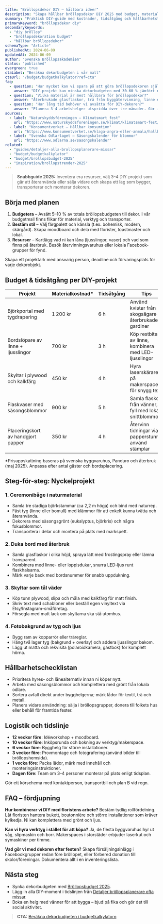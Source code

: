 ```yaml
---
title: "Bröllopsdekor DIY – hållbara idéer"
description: "Skapa hållbar bröllopsdekor DIY 2025 med budget, materiallista och steg-för-steg för båge, bord och skyltar."
summary: "Praktisk DIY-guide med kostnader, tidsåtgång och hållbarhetstips för att bygga bröllopsbåge, bordslöpare, skyltar och personliga detaljer."
primaryKeyword: "bröllopsdekor diy"
secondaryKeywords:
  - "diy bröllop"
  - "bröllopsdekoration budget"
  - "hållbar bröllopsdekor"
schemaType: "Article"
publishedAt: 2024-06-09
updatedAt: 2024-06-09
author: "Svenska Bröllopsakademien"
status: "published"
evergreen: true
ctaLabel: "Beräkna dekorbudgeten i vår mall"
ctaUrl: "/budget/budgetkalkylator?ref=cta"
faq:
  - question: "Hur mycket kan vi spara på att göra bröllopsdekoren själva?"
    answer: "DIY-projekt kan minska dekorbudgeten med 30–60 % jämfört med fullserviceleverantör. En komplett ceremoni- och festdekor går ofta att lösa för 4 000–7 000 kr om ni återbrukar material."
  - question: "Vilka material är mest hållbara för bröllopsdekor?"
    answer: "Återbrukade glasflaskor, trä från byggåtervinning, linne eller bomullstextilier och säsongsblommor från lokala odlare är klimatkloka val. Undvik engångsplast och välj LED-ljus för låg energiförbrukning."
  - question: "Hur lång tid behöver vi avsätta för DIY-dekoren?"
    answer: "Planera 3–4 arbetshelger utspridda över tre månader. Gör inköp i vecka 1–2, bygg större installationer fyra veckor före bröllopet och förvara allt packat och etiketterat."
sources:
  - label: "Naturskyddsföreningen – Klimatsmart fest"
    url: "https://www.naturskyddsforeningen.se/klimat/klimatsmart-fest/"
  - label: "Konsumentverket – Hållbar konsumtion"
    url: "https://www.konsumentverket.se/klaga-angra-eller-anmala/hallbar-konsumtion/"
  - label: "Svenska Odlarlaget – Säsongskalender för blommor"
    url: "https://www.odlarna.se/sasongskalender"
related:
  - "guides/detaljer-alla-brollopsplanerare-missar"
  - "budget/budgetkalkylator"
  - "budget/brollopsbudget-2025"
  - "inspiration/brollopstrender-2025"
---
```


> **Snabbguide 2025:** Inventera era resurser, välj 3–4 DIY-projekt som går att återanvända eller sälja vidare och skapa ett lag som bygger, transporterar och monterar dekoren.

## Börja med planen

1. **Budgetera** – Avsätt 5–10 % av totala bröllopsbudgeten till dekor. I vår budgetmall finns flikar för material, verktyg och transporter.
2. **Bestäm stil** – Välj färgpalett och känsla (t.ex. bohemisk, modern, skärgård). Skapa moodboard och dela med florister, toastmaster och lokal.
3. **Resurser** – Kartlägg vad ni kan låna (ljusslingor, vaser) och vad som finns på återbruk. Besök återvinningsvaruhus eller lokala Facebook-grupper för fynd.

Skapa ett projektark med ansvarig person, deadline och förvaringsplats för varje dekorobjekt.

## Budget & tidsåtgång per DIY-projekt

| Projekt                           | Materialkostnad* | Tidsåtgång | Tips |
| --------------------------------- | ---------------- | ---------- | ---- |
| Björkportal med tygdrapering      | 1 200 kr         | 6 h        | Använd kvistar från skogsägare + återbrukade gardiner |
| Bordslöpare av linne + ljusslingor| 700 kr           | 3 h        | Köp restbitar av linne, kombinera med LED-ljusslingor |
| Skyltar i plywood och kalkfärg    | 450 kr           | 4 h        | Hyra laserskärare på makerspace för snygg text |
| Flaskvaser med säsongsblommor     | 900 kr           | 5 h        | Samla flaskor från vänner, fyll med lokala snittblommor |
| Placeringskort av handgjort papper| 350 kr           | 4 h        | Återvinn tidningar via papperstunna, använd stämplar |

\*Prisuppskattning baseras på svenska byggvaruhus, Panduro och återbruk (maj 2025). Anpassa efter antal gäster och bordsplacering.

## Steg-för-steg: Nyckelprojekt

### 1. Ceremonibåge i naturmaterial

- Samla tre stadiga björkstammar (ca 2,2 m höga) och bind med naturrep.
- Fäst tyg (linne eller bomull) med klämmor för att enkelt kunna tvätta och återanvända.
- Dekorera med säsongsgrönt (eukalyptus, björkris) och några fokusblommor.
- Transportera i delar och montera på plats med markspett.

### 2. Duka bord med återbruk

- Samla glasflaskor i olika höjd, spraya lätt med frostingspray eller lämna transparent.
- Kombinera med linne- eller loppisdukar, snurra LED-ljus runt flaskhalsarna.
- Märk varje back med bordsnummer för snabb uppdukning.

### 3. Skyltar som tål väder

- Köp tunn plywood, slipa och måla med kalkfärg för matt finish.
- Skriv text med schabloner eller beställ egen vinyltext via Etsy/Instagram-småföretag.
- Försegla med matt lack om skyltarna ska stå utomhus.

### 4. Fotobakgrund av tyg och ljus

- Bygg ram av kopparrör eller träreglar.
- Häng två lager tyg (bakgrund + overlay) och addera ljusslingor bakom.
- Lägg ut matta och rekvisita (polaroidkamera, gästbok) för komplett hörna.

## Hållbarhetschecklistan

- Prioritera hyres- och lånealternativ innan ni köper nytt.
- Arbeta med säsongsblommor och komplettera med grönt från lokala odlare.
- Sortera avfall direkt under bygghelgerna; märk lådor för textil, trä och metall.
- Planera vidare användning: sälja i bröllopsgrupper, donera till folkets hus eller behåll för framtida fester.

## Logistik och tidslinje

- **12 veckor före**: Idéworkshop + moodboard.
- **10 veckor före**: Inköpsrunda och bokning av verktyg/makerspace.
- **6 veckor före**: Bygghelg för större installationer.
- **3 veckor före**: Provmontage och fotografering (använd bilder till bröllopshemsida).
- **1 vecka före**: Packa lådor, märk med innehåll och monteringsinstruktioner.
- **Dagen före**: Team om 3–4 personer monterar på plats enligt tidsplan.

Gör ett körschema med kontaktperson, transportbil och plan B vid regn.

## FAQ – fördjupning

**Hur kombinerar vi DIY med floristens arbete?**
Bestäm tydlig rollfördelning. Låt floristen hantera bukett, boutonnière och större installationer som kräver kylkedja. Ni kan komplettera med grönt och ljus.

**Kan vi hyra verktyg i stället för att köpa?**
Ja, de flesta byggvaruhus hyr ut såg, slipmaskin och borr. Makerspaces i storstäder erbjuder laserkut och symaskiner per timme.

**Vad gör vi med dekoren efter festen?**
Skapa försäljningsinlägg i Facebookgrupper redan före bröllopet, eller förbered donation till skolor/föreningar. Dokumentera allt i en inventeringslista.

## Nästa steg

- Synka dekorbudgeten med [Bröllopsbudget 2025](/budget/brollopsbudget-2025/).
- Lägg in alla DIY-moment i tidslinjen från [Detaljer bröllopsplanerare ofta missar](/guides/detaljer-alla-brollopsplanerare-missar/).
- Boka en helg med vänner för att bygga – bjud på fika och gör det till social aktivitet.

> **CTA:** [Beräkna dekorbudgeten i budgetkalkylatorn](/budget/budgetkalkylator?ref=cta)
